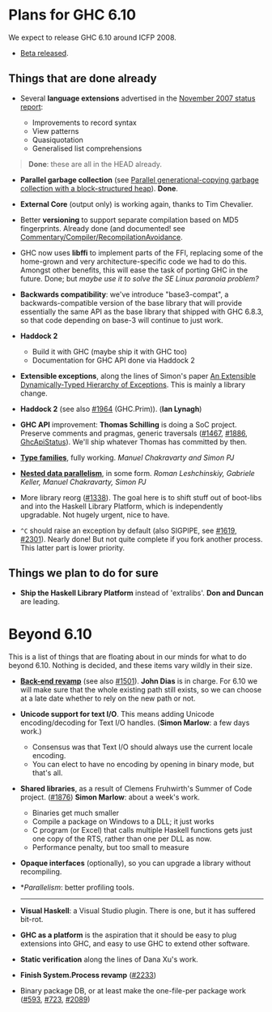 # Plans for GHC 6.10



We expect to release GHC 6.10 around ICFP 2008.  


-  [Beta released](http://www.haskell.org/pipermail/glasgow-haskell-users/2008-September/015539.html). 

## Things that are done already

- Several **language extensions** advertised in the [November 2007 status report](status/nov07):

  - Improvements to record syntax
  - View patterns
  - Quasiquotation
  - Generalised list comprehensions

>
>
> **Done**: these are all in the HEAD already.
>
>

- **Parallel garbage collection** (see [Parallel generational-copying garbage collection with a block-structured heap](http://research.microsoft.com/%7Esimonpj/papers/parallel-gc/index.htm)).  **Done**.

- **External Core** (output only) is working again, thanks to Tim Chevalier.

- Better **versioning** to support separate compilation based on MD5 fingerprints. Already done (and documented! see [Commentary/Compiler/RecompilationAvoidance](commentary/compiler/recompilation-avoidance).

- GHC now uses **libffi** to implement parts of the FFI, replacing some of the home-grown and very architecture-specific code we had to do this.  Amongst other benefits, this will ease the task of porting GHC in the future. Done; but *maybe use it to solve the SE Linux paranoia problem?*

- **Backwards compatibility**: we've introduce "base3-compat", a backwards-compatible version of the base library
  that will provide essentially the same API as the base library that shipped with GHC 6.8.3, so that code
  depending on base-3 will continue to just work.

- **Haddock 2**

  - Build it with GHC (maybe ship it with GHC too)
  - Documentation for GHC API done via Haddock 2

- **Extensible exceptions**, along the lines of Simon's paper [An Extensible Dynamically-Typed Hierarchy of Exceptions](http://www.haskell.org/~simonmar/papers/ext-exceptions.pdf).  This is mainly a library change.

- **Haddock 2** (see also [\#1964](https://gitlab.haskell.org/ghc/ghc/issues/1964) (GHC.Prim)).  (**Ian Lynagh**)

- **GHC API** improvement: **Thomas Schilling** is doing a SoC project.  Preserve comments and pragmas, generic traversals ([\#1467](https://gitlab.haskell.org/ghc/ghc/issues/1467), [\#1886](https://gitlab.haskell.org/ghc/ghc/issues/1886), [GhcApiStatus](ghc-api-status)). We'll ship whatever Thomas has committed by then.

- **[Type families](http://haskell.org/haskellwiki/GHC/Indexed_types)**, fully working. *Manuel Chakravarty and Simon PJ*

- **[Nested data parallelism](http://haskell.org/haskellwiki/GHC/Data_Parallel_Haskell)**, in some form. *Roman Leshchinskiy, Gabriele Keller, Manuel Chakravarty, Simon PJ*


 


- More library reorg ([\#1338](https://gitlab.haskell.org/ghc/ghc/issues/1338)).  The goal here is to shift stuff out of boot-libs and into the Haskell Library Platform, which is independently upgradable.  Not hugely urgent, nice to have.

- `^C` should raise an exception by default (also SIGPIPE, see [\#1619](https://gitlab.haskell.org/ghc/ghc/issues/1619), [\#2301](https://gitlab.haskell.org/ghc/ghc/issues/2301)). Nearly done!  But not quite complete if you fork another process.  This latter part is lower priority.

## Things we plan to do for sure

- **Ship the Haskell Library Platform** instead of 'extralibs'.  **Don and Duncan** are leading.

# Beyond 6.10



This is a list of things that are floating about in our minds for what to do beyond 6.10.  Nothing is decided, and these items vary wildly in their size.

- **[Back-end revamp](commentary/compiler/new-code-gen)** (see also [\#1501](https://gitlab.haskell.org/ghc/ghc/issues/1501)).  **John Dias** is in charge.  For 6.10 we will make sure that the whole existing path still exists, so we can choose at a late date whether to rely on the new path or not.

- **Unicode support for text I/O**.  This means adding Unicode encoding/decoding for Text I/O handles.   (**Simon Marlow**: a few days work.)

  - Consensus was that Text I/O should always use the current locale encoding.  
  - You can elect to have no encoding by opening in binary mode, but that's all.

- **Shared libraries**, as a result of Clemens Fruhwirth's Summer of Code project.  ([\#1876](https://gitlab.haskell.org/ghc/ghc/issues/1876)) **Simon Marlow**: about a week's work.

  - Binaries get much smaller
  - Compile a package on Windows to a DLL; it just works
  - C program (or Excel) that calls multiple Haskell functions gets just one copy of the RTS, rather than one per DLL as now.
  - Performance penalty, but too small to measure

- **Opaque interfaces** (optionally), so you can upgrade a library without recompiling.

- **Parallelism*: better profiling tools.
  ***

- **Visual Haskell**: a Visual Studio plugin.  There is one, but it has suffered bit-rot.


 


- **GHC as a platform** is the aspiration that it should be easy to plug extensions into GHC, and easy to use GHC to extend other software.

- **Static verification** along the lines of Dana Xu's work.

- **Finish System.Process revamp** ([\#2233](https://gitlab.haskell.org/ghc/ghc/issues/2233))

- Binary package DB, or at least make the one-file-per package work ([\#593](https://gitlab.haskell.org/ghc/ghc/issues/593), [\#723](https://gitlab.haskell.org/ghc/ghc/issues/723), [\#2089](https://gitlab.haskell.org/ghc/ghc/issues/2089))
